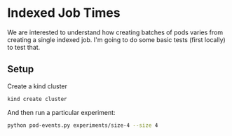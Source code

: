 # Indexed Job Times

We are interested to understand how creating batches of pods varies from creating a single indexed job.
I'm going to do some basic tests (first locally) to test that.

## Setup

Create a kind cluster

```bash
kind create cluster
```

And then run a particular experiment:

```bash
python pod-events.py experiments/size-4 --size 4
```
